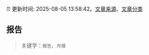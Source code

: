 :alarm_clock: 更新时间: 2025-08-05 13:58:42。[文章来源](/README.md)、[文章分类](/TAGS.md)

## 报告


> 关键字：`报告`、`月报`



